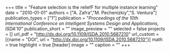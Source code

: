 +++
title = "Feature selection is the reliefF for multiple instance learning"
date = "2010-01-01"
authors = ["A. Zafra","M. Pechenizkiy","S. Ventura"]
publication_types = ["1"]
publication = "_Proceedings of the 10th International Conference on Intelligent Systems Design and Applications, ISDA'10_"
publication_short = ""
image_preview = ""
selected = false
projects = []
url_pdf = "http://dx.doi.org/10.1109/ISDA.2010.5687210"
url_custom = [{name = "DOI", url = "http://dx.doi.org/10.1109/ISDA.2010.5687210"}]
math = true
highlight = true
[header]
image = ""
caption = ""
+++

